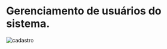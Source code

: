 # Gerenciamento de usuários do sistema.

![cadastro](https://i.ibb.co/tqVdHWV/Cadastro-de-usuarios.jpg)
